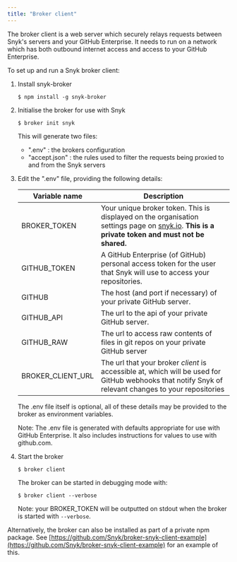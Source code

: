 ```yaml
---
title: "Broker client"
---
```


The broker client is a web server which securely relays requests between Snyk's servers and your GitHub Enterprise. It needs to run on a network which has both outbound internet access and access to your GitHub Enterprise.

To set up and run a Snyk broker client:

1. Install snyk-broker

     `$ npm install -g snyk-broker`

2. Initialise the broker for use with Snyk

     `$ broker init snyk`

   This will generate two files:
     - ".env"        : the brokers configuration
     - "accept.json" : the rules used to filter the requests being proxied to and from the Snyk servers

3. Edit the ".env" file, providing the following details:

    | Variable name     | Description                                                                                                                                          |
    |-------------------|------------------------------------------------------------------------------------------------------------------------------------------------------|
    | BROKER_TOKEN      | Your unique broker token. This is displayed on the organisation settings page on [snyk.io](https://snyk.io). **This is a private token and must not be shared.**      |
    | GITHUB_TOKEN      | A GitHub Enterprise (of GitHub) personal access token for the user that Snyk will use to access your repositories.                                   |
    | GITHUB            | The host (and port if necessary) of your private GitHub server.                                                                                      |
    | GITHUB_API        | The url to the api of your private GitHub server.                                                                                                    |
    | GITHUB_RAW        | The url to access raw contents of files in git repos on your private GitHub server                                                                   |
    | BROKER_CLIENT_URL | The url that your broker *client* is accessible at, which will be used for GitHub webhooks that notify Snyk of relevant changes to your repositories |

   The .env file itself is optional, all of these details may be provided to the broker as environment variables.

   Note: The .env file is generated with defaults appropriate for use with GitHub Enterprise. It also includes instructions for values to use with github.com.

4. Start the broker

    `$ broker client`

   The broker can be started in debugging mode with:

    `$ broker client --verbose`

   Note: your BROKER_TOKEN will be outputted on stdout when the broker is started with `--verbose`.

Alternatively, the broker can also be installed as part of a private npm package. See [https://github.com/Snyk/broker-snyk-client-example](https://github.com/Snyk/broker-snyk-client-example) for an example of this.
